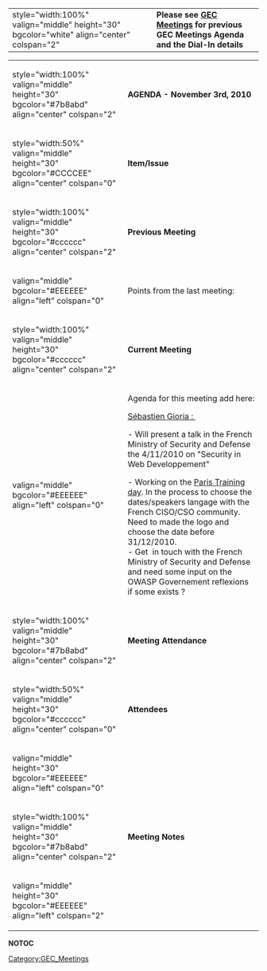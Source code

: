 |                                                                                           |                                                                                                                           |
| ----------------------------------------------------------------------------------------- | ------------------------------------------------------------------------------------------------------------------------- |
| style="width:100%" valign="middle" height="30" bgcolor="white" align="center" colspan="2" | **Please see [GEC Meetings](:Category:GEC_Meetings "wikilink") for previous GEC Meetings Agenda and the Dial-In details** |

<table>
<tbody>
<tr class="odd">
<td><p>style="width:100%" valign="middle" height="30" bgcolor="#7b8abd" align="center" colspan="2"</p></td>
<td><p><strong>AGENDA - November 3rd, 2010</strong></p></td>
</tr>
<tr class="even">
<td><p>style="width:50%" valign="middle" height="30" bgcolor="#CCCCEE" align="center" colspan="0"</p></td>
<td><p><strong>Item/Issue</strong></p></td>
</tr>
<tr class="odd">
<td><p>style="width:100%" valign="middle" height="30" bgcolor="#cccccc" align="center" colspan="2"</p></td>
<td><p><strong>Previous Meeting</strong></p></td>
</tr>
<tr class="even">
<td><p>valign="middle" bgcolor="#EEEEEE" align="left" colspan="0"</p></td>
<td><p>Points from the last meeting:</p></td>
</tr>
<tr class="odd">
<td><p>style="width:100%" valign="middle" height="30" bgcolor="#cccccc" align="center" colspan="2"</p></td>
<td><p><strong>Current Meeting</strong></p></td>
</tr>
<tr class="even">
<td><p>valign="middle" bgcolor="#EEEEEE" align="left" colspan="0"</p></td>
<td><p>Agenda for this meeting add here:</p>
<p><u>Sébastien Gioria : </u></p>
<p>- Will present a talk in the French Ministry of Security and Defense the 4/11/2010 on "Security in Web Developpement"</p>
<p>- Working on the <a href="http://www.owasp.org/index.php/France/OWASP_projects_and_resources_you_can_use_TODAY">Paris Training day</a>. In the process to choose the dates/speakers langage with the French CISO/CSO community. Need to made the logo and choose the date before 31/12/2010.<br />
- Get  in touch with the French Ministry of Security and Defense and need some input on the OWASP Governement reflexions if some exists ?</p></td>
</tr>
<tr class="odd">
<td><p>style="width:100%" valign="middle" height="30" bgcolor="#7b8abd" align="center" colspan="2"</p></td>
<td><p><strong>Meeting Attendance</strong></p></td>
</tr>
<tr class="even">
<td><p>style="width:50%" valign="middle" height="30" bgcolor="#cccccc" align="center" colspan="0"</p></td>
<td><p><strong>Attendees</strong></p></td>
</tr>
<tr class="odd">
<td><p>valign="middle" height="30" bgcolor="#EEEEEE" align="left" colspan="0"</p></td>
<td></td>
</tr>
<tr class="even">
<td><p>style="width:100%" valign="middle" height="30" bgcolor="#7b8abd" align="center" colspan="2"</p></td>
<td><p><strong>Meeting Notes</strong></p></td>
</tr>
<tr class="odd">
<td><p>valign="middle" height="30" bgcolor="#EEEEEE" align="left" colspan="2"</p></td>
<td></td>
</tr>
</tbody>
</table>

__NOTOC__

[Category:GEC_Meetings](Category:GEC_Meetings "wikilink")